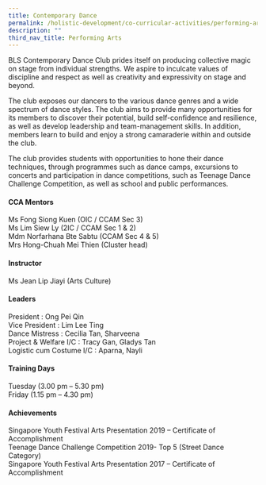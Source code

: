 ```yaml
---
title: Contemporary Dance
permalink: /holistic-development/co-curricular-activities/performing-arts/contemporary-dance/
description: ""
third_nav_title: Performing Arts
---
```

BLS Contemporary Dance Club prides itself on producing collective magic on stage from individual strengths. We aspire to inculcate values of discipline and respect as well as creativity and expressivity on stage and beyond.

The club exposes our dancers to the various dance genres and a wide spectrum of dance styles. The club aims to provide many opportunities for its members to discover their potential, build self-confidence and resilience, as well as develop leadership and team-management skills. In addition, members learn to build and enjoy a strong camaraderie within and outside the club.

The club provides students with opportunities to hone their dance techniques, through programmes such as dance camps, excursions to concerts and participation in dance competitions, such as Teenage Dance Challenge Competition, as well as school and public performances.

#### **CCA Mentors**
Ms Fong Siong Kuen (OIC / CCAM Sec 3)<br>
Ms Lim Siew Ly (2IC / CCAM Sec 1 & 2)<br>
Mdm Norfarhana Bte Sabtu (CCAM Sec 4 & 5)<br>
Mrs Hong-Chuah Mei Thien (Cluster head)

#### **Instructor**
Ms Jean Lip Jiayi (Arts Culture)

#### **Leaders**
President : Ong Pei Qin<br>
Vice President : Lim Lee Ting<br>
Dance Mistress : Cecilia Tan, Sharveena<br>
Project & Welfare I/C : Tracy Gan, Gladys Tan<br>
Logistic cum Costume I/C : Aparna, Nayli

#### **Training Days**
Tuesday (3.00 pm – 5.30 pm)<br>
Friday (1.15 pm – 4.30 pm)

#### **Achievements**
Singapore Youth Festival Arts Presentation 2019 – Certificate of Accomplishment<br>
Teenage Dance Challenge Competition 2019- Top 5 (Street Dance Category)<br>
Singapore Youth Festival Arts Presentation 2017 – Certificate of Accomplishment


